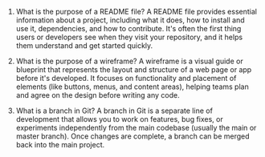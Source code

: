 1. What is the purpose of a README file?
   A README file provides essential information about a project, including what it does, how to install and use it, dependencies, and how to contribute. It's often the first thing users or developers see when they visit your repository, and it helps them understand and get started quickly.

2. What is the purpose of a wireframe?
   A wireframe is a visual guide or blueprint that represents the layout and structure of a web page or app before it's developed. It focuses on functionality and placement of elements (like buttons, menus, and content areas), helping teams plan and agree on the design before writing any code.

3. What is a branch in Git?
   A branch in Git is a separate line of development that allows you to work on features, bug fixes, or experiments independently from the main codebase (usually the main or master branch). Once changes are complete, a branch can be merged back into the main project.
